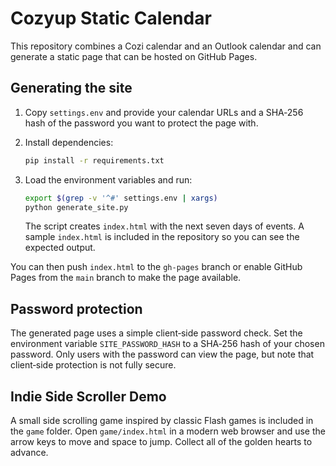 # Cozyup Static Calendar

This repository combines a Cozi calendar and an Outlook calendar and can generate a static page that can be hosted on GitHub Pages.

## Generating the site


1. Copy `settings.env` and provide your calendar URLs and a SHA‑256 hash of the password you want to protect the page with.
2. Install dependencies:
   ```bash
   pip install -r requirements.txt
   ```
3. Load the environment variables and run:

   ```bash
   export $(grep -v '^#' settings.env | xargs)
   python generate_site.py
   ```

   The script creates `index.html` with the next seven days of events. A sample
   `index.html` is included in the repository so you can see the expected
   output.

You can then push `index.html` to the `gh-pages` branch or enable GitHub Pages from the `main` branch to make the page available.

## Password protection
The generated page uses a simple client‑side password check. Set the environment variable `SITE_PASSWORD_HASH` to a SHA‑256 hash of your chosen password. Only users with the password can view the page, but note that client‑side protection is not fully secure.


## Indie Side Scroller Demo
A small side scrolling game inspired by classic Flash games is included in the `game` folder. Open `game/index.html` in a modern web browser and use the arrow keys to move and space to jump. Collect all of the golden hearts to advance.
